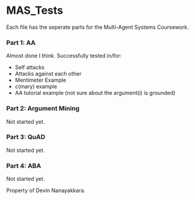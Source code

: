 # MAS_Tests

Each file has the seperate parts for the Multi-Agent Systems Coursework.

### Part 1: AA

Almost done I think.
Successfully tested in/for:
 * Self attacks
 * Attacks against each other
 * Mentimeter Example
 * c(mary) example
 * AA tutorial example (not sure about the argument(i) is grounded)
 
### Part 2: Argument Mining

Not started yet.

### Part 3: QuAD

Not started yet.

### Part 4: ABA

Not started yet.


Property of Devin Nanayakkara.
